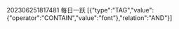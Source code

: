 202306251817481 每日一跃 [{"type":"TAG","value":{"operator":"CONTAIN","value":"font"},"relation":"AND"}]